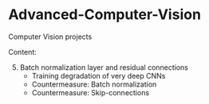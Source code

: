 # Advanced-Computer-Vision
Computer Vision projects

Content:

5. Batch normalization layer and residual connections
   * Training degradation of very deep CNNs
   * Countermeasure: Batch normalization
   * Countermeasure: Skip-connections
